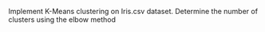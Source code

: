 Implement K-Means clustering on Iris.csv dataset. Determine the number of clusters
using the elbow method
